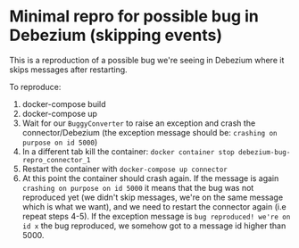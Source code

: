 # Minimal repro for possible bug in Debezium (skipping events)

This is a reproduction of a possible bug we're seeing in Debezium where it skips messages after restarting.

To reproduce:

1. docker-compose build
2. docker-compose up
3. Wait for our `BuggyConverter` to raise an exception and crash the connector/Debezium (the exception message should be: `crashing on purpose on id 5000`)
4. In a different tab kill the container: `docker container stop debezium-bug-repro_connector_1`
5. Restart the container with `docker-compose up connector`
6. At this point the container should crash again. If the message is again `crashing on purpose on id 5000` it means that the bug was not reproduced yet (we didn't skip messages, we're on the same message which is what we want), and we need to restart the connector again (i.e repeat steps 4-5). If the exception message is `bug reproduced! we're on id x` the bug reproduced, we somehow got to a message id higher than 5000.
